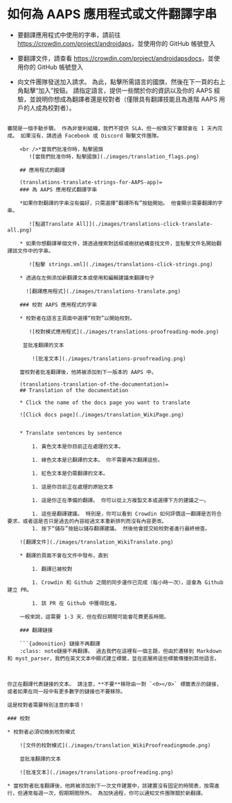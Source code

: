 # 如何為 AAPS 應用程式或文件翻譯字串

* 要翻譯應用程式中使用的字串，請前往 <https://crowdin.com/project/androidaps>，並使用你的 GitHub 帳號登入
* 要翻譯文件，請查看 <https://crowdin.com/project/androidapsdocs>，並使用你的 GitHub 帳號登入

* 向文件團隊發送加入請求。 為此，點擊所需語言的國旗，然後在下一頁的右上角點擊“加入”按鈕。 請指定語言，提供一些關於你的資訊以及你的 AAPS 經驗，並說明你想成為翻譯者還是校對者（僅限具有翻譯技能且為進階 AAPS 用戶的人成為校對者）。

```{admonition} 審閱時間 :class: note

審閱是一個手動步驟。 作為非營利組織，我們不提供 SLA，但一般情況下審閱會在 1 天內完成。 如果沒有，請透過 Facebook 或 Discord 聯繫文件團隊。

    <br />*當我們批准你時，點擊國旗
       ![當我們批准你時，點擊國旗](./images/translation_flags.png)
    
    ## 應用程式的翻譯
    
    (translations-translate-strings-for-AAPS-app)=
    ### 為 AAPS 應用程式翻譯字串
    
    *如果你對翻譯的字串沒有偏好，只需選擇“翻譯所有”按鈕開始。 他會顯示需要翻譯的字串。
    
       ![點選Translate All]](./images/translations-click-translate-all.png)
    
    * 如果你想翻譯單個文件，請透過搜索對話框或樹狀結構查找文件，並點擊文件名開始翻譯該文件中的字串。
    
       ![點擊 strings.xml](./images/translations-click-strings.png)
    
    * 透過在左側添加新翻譯文本或使用和編輯建議來翻譯句子 
    
      ![翻譯應用程式](./images/translations-translate.png)
    
    ### 校對 AAPS 應用程式的字串
    
    * 校對者在語言主頁面中選擇“校對”以開始校對。
    
       ![校對模式應用程式](./images/translations-proofreading-mode.png) 
    
     並批准翻譯的文本
    
        ![批准文本](./images/translations-proofreading.png)
    
    當校對者批准翻譯後，他將被添加到下一版本的 AAPS 中。
    
    (translations-translation-of-the-documentation)=
    ## Translation of the documentation
    
    * Click the name of the docs page you want to translate
    
    ![Click docs page](./images/translation_WikiPage.png)
    
    
    * Translate sentences by sentence
    
        1. 黃色文本是你目前正在處理的文本。
    
        1. 綠色文本是已翻譯的文本。 你不需要再次翻譯這些。
    
        1. 紅色文本是仍需翻譯的文本。
    
        1. 這是你目前正在處理的原始文本
    
        1. 這是你正在準備的翻譯。 你可以從上方複製文本或選擇下方的建議之一。
    
        1. 這些是翻譯建議。 特別是，你可以看到 Crowdin 如何評價這一翻譯是否符合要求，或者這是否只是過去的內容經過文本重新排列而沒有內容更改。
        1. 按下“儲存”按鈕以儲存翻譯建議。 然後他會提交給校對者進行最終檢查。
    
    ![翻譯文件](./images/translation_WikiTranslate.png)
    
    * 翻譯的頁面不會在文件中發布，直到
    
        1. 翻譯已被校對
    
        1. Crowdin 和 Github 之間的同步運作已完成（每小時一次），這會為 Github 建立 PR。
    
        1. 該 PR 在 Github 中獲得批准。
    
    一般來說，這需要 1-3 天，但在假日期間可能會花費更長時間。
    
    ### 翻譯鏈接
    
    ```{admonition} 鏈接不再翻譯
    :class: note鏈接不再翻譯。 過去我們在這裡有一個主題，但由於遷移到 Markdown 和 myst_parser，我們在英文文本中顯式建立標籤，並在底層將這些標籤傳播到其他語言。
    
    

你正在翻譯代表鏈接的文本。 請注意，**不要**移除由一對 `<0></0>` 標籤表示的鏈接，或者如果在同一段中有更多數字的鏈接也不要移除。

這是校對者需要特別注意的事項！

### 校對

* 校對者必須切換到校對模式
    
    ![文件的校對模式](./images/translation_WikiProofreadingmode.png)
    
    並批准翻譯的文本
    
    ![批准文本](./images/translations-proofreading.png)

* 當校對者批准翻譯後，他將被添加到下一次文件建置中，該建置沒有固定的時間表，按需進行，但通常每週一次，假期期間除外。 為加快過程，你可以通知文件團隊關於新翻譯。